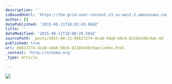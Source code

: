 ```yaml
---
description: ''
isBasedOnUrl: 'https://the-grid-user-content.s3-us-west-2.amazonaws.com/aeeb1fb1-91d1-4a31-b99b-cf1a0aeae9fb.jpg'
author: []
datePublished: '2015-08-11T18:02:43.968Z'
title: ''
dateModified: '2015-08-11T18:08:29.584Z'
sourcePath: _posts/2015-08-11-8b617274-4ca0-4da6-b8c6-82102e40c9ae.md
published: true
url: 8b617274-4ca0-4da6-b8c6-82102e40c9ae/index.html
_context: 'http://schema.org'
_type: Article

---
```

![](https://the-grid-user-content.s3-us-west-2.amazonaws.com/aeeb1fb1-91d1-4a31-b99b-cf1a0aeae9fb.jpg)